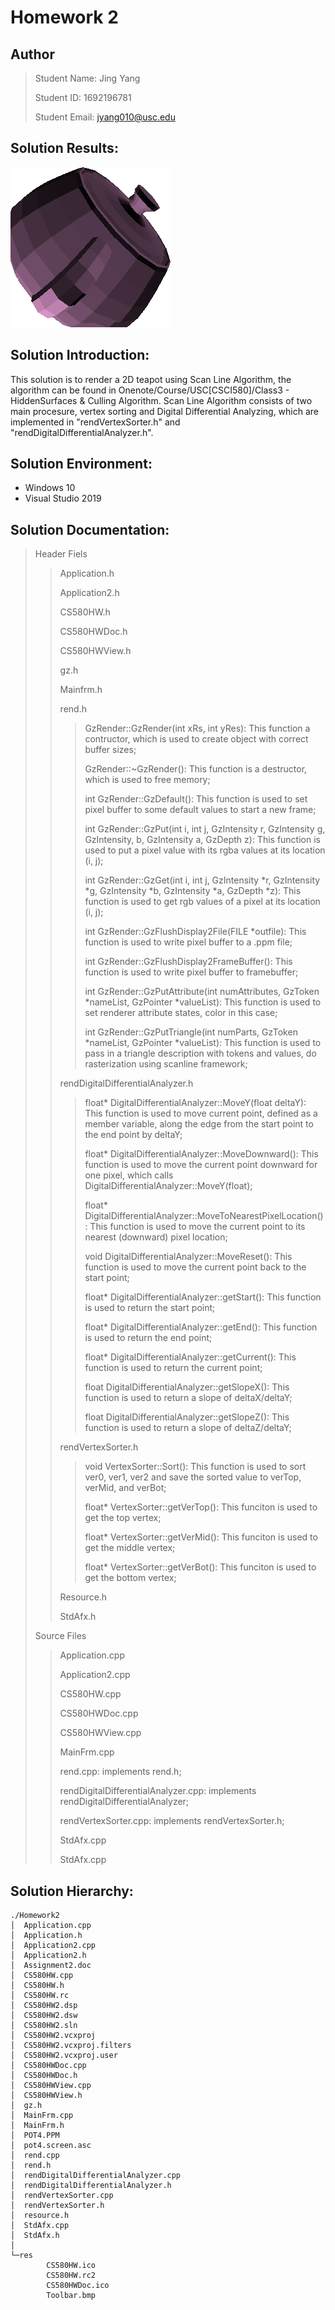 Homework 2
==========

## Author
> Student Name: Jing Yang
>
> Student ID: 1692196781
>
> Student Email: jyang010@usc.edu

## Solution Results:
![Solution Results](https://github.com/jingyangcarl/Resources/blob/master/CSCI580/Homework%202/output.gif)

## Solution Introduction:
This solution is to render a 2D teapot using Scan Line Algorithm, the algorithm can be found in Onenote/Course/USC[CSCI580]/Class3 - HiddenSurfaces & Culling Algorithm. Scan Line Algorithm consists of two main procesure, vertex sorting and Digital Differential Analyzing, which are implemented in "rendVertexSorter.h" and "rendDigitalDifferentialAnalyzer.h".

## Solution Environment:
* Windows 10
* Visual Studio 2019

## Solution Documentation:
> Header Fiels
>
>> Application.h
>>
>> Application2.h
>>
>> CS580HW.h
>>
>> CS580HWDoc.h
>>
>> CS580HWView.h
>> 
>> gz.h
>>
>> Mainfrm.h
>>
>> rend.h
>>
>>> GzRender::GzRender(int xRs, int yRes): This function a contructor, which is used to create object with correct buffer sizes;
>>>
>>> GzRender::~GzRender(): This function is a destructor, which is used to free memory;
>>>
>>> int GzRender::GzDefault(): This function is used to set pixel buffer to some default values to start a new frame;
>>>
>>> int GzRender::GzPut(int i, int j, GzIntensity r, GzIntensity g, GzIntensity, b, GzIntensity a, GzDepth z): This function is used to put a pixel value with its rgba values at its location (i, j);
>>>
>>> int GzRender::GzGet(int i, int j, GzIntensity *r, GzIntensity *g, GzIntensity *b, GzIntensity *a, GzDepth *z): This function is used to get rgb values of a pixel at its location (i, j);
>>>
>>> int GzRender::GzFlushDisplay2File(FILE *outfile): This function is used to write pixel buffer to a .ppm file;
>>>
>>> int GzRender::GzFlushDisplay2FrameBuffer(): This function is used to write pixel buffer to framebuffer;
>>>
>>> int GzRender::GzPutAttribute(int numAttributes, GzToken *nameList, GzPointer *valueList): This function is used to set renderer attribute states, color in this case;
>>>
>>> int GzRender::GzPutTriangle(int numParts, GzToken *nameList, GzPointer *valueList): This function is used to pass in a triangle description with tokens and values, do rasterization using scanline framework;
>>
>> rendDigitalDifferentialAnalyzer.h
>>
>>> float* DigitalDifferentialAnalyzer::MoveY(float deltaY): This function is used to move current point, defined as a member variable, along the edge from the start point to the end point by deltaY;
>>>
>>> float* DigitalDifferentialAnalyzer::MoveDownward(): This function is used to move the current point downward for one pixel, which calls DigitalDifferentialAnalyzer::MoveY(float);
>>>
>>> float* DigitalDifferentialAnalyzer::MoveToNearestPixelLocation(): This function is used to move the current point to its nearest (downward) pixel location;
>>>
>>> void DigitalDifferentialAnalyzer::MoveReset(): This function is used to move the current point back to the start point;
>>>
>>> float* DigitalDifferentialAnalyzer::getStart(): This function is used to return the start point;
>>>
>>> float* DigitalDifferentialAnalyzer::getEnd(): This function is used to return the end point;
>>>
>>> float* DigitalDifferentialAnalyzer::getCurrent(): This function is used to return the current point;
>>>
>>> float DigitalDifferentialAnalyzer::getSlopeX(): This function is used to return a slope of deltaX/deltaY;
>>>
>>> float DigitalDifferentialAnalyzer::getSlopeZ(): This function is used to return a slope of deltaZ/deltaY;
>>
>> rendVertexSorter.h
>>
>>> void VertexSorter::Sort(): This function is used to sort ver0, ver1, ver2 and save the sorted value to verTop, verMid, and verBot;
>>>
>>> float* VertexSorter::getVerTop(): This funciton is used to get the top vertex;
>>>
>>> float* VertexSorter::getVerMid(): This funciton is used to get the middle vertex;
>>>
>>> float* VertexSorter::getVerBot(): This funciton is used to get the bottom vertex;
>>
>> Resource.h
>>
>> StdAfx.h
>
> Source Files
>
>> Application.cpp
>>
>> Application2.cpp
>>
>> CS580HW.cpp
>>
>> CS580HWDoc.cpp
>>
>> CS580HWView.cpp
>>
>> MainFrm.cpp
>>
>> rend.cpp: implements rend.h;
>>
>> rendDigitalDifferentialAnalyzer.cpp: implements rendDigitalDifferentialAnalyzer;
>>
>> rendVertexSorter.cpp: implements rendVertexSorter.h;
>>
>> StdAfx.cpp
>>
>> StdAfx.cpp
>

## Solution Hierarchy:
```
./Homework2
│  Application.cpp
│  Application.h
│  Application2.cpp
│  Application2.h
│  Assignment2.doc
│  CS580HW.cpp
│  CS580HW.h
│  CS580HW.rc
│  CS580HW2.dsp
│  CS580HW2.dsw
│  CS580HW2.sln
│  CS580HW2.vcxproj
│  CS580HW2.vcxproj.filters
│  CS580HW2.vcxproj.user
│  CS580HWDoc.cpp
│  CS580HWDoc.h
│  CS580HWView.cpp
│  CS580HWView.h
│  gz.h
│  MainFrm.cpp
│  MainFrm.h
│  POT4.PPM
│  pot4.screen.asc
│  rend.cpp
│  rend.h
│  rendDigitalDifferentialAnalyzer.cpp
│  rendDigitalDifferentialAnalyzer.h
│  rendVertexSorter.cpp
│  rendVertexSorter.h
│  resource.h
│  StdAfx.cpp
│  StdAfx.h
│
└─res
        CS580HW.ico
        CS580HW.rc2
        CS580HWDoc.ico
        Toolbar.bmp

```